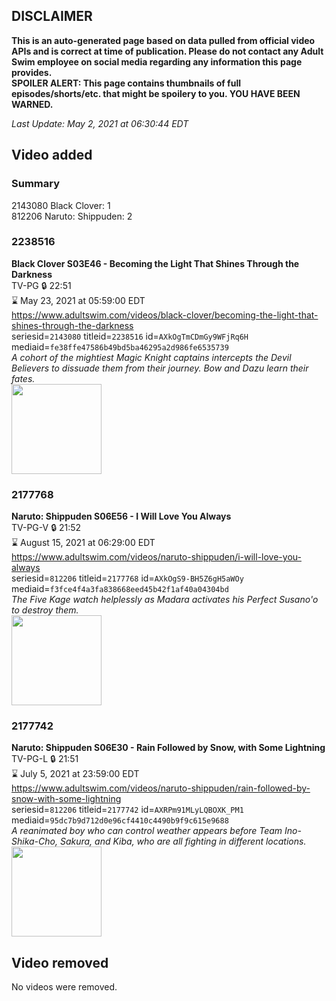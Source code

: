## DISCLAIMER
**This is an auto-generated page based on data pulled from official video APIs and is correct at time of publication. Please do not contact any Adult Swim employee on social media regarding any information this page provides.**  
**SPOILER ALERT: This page contains thumbnails of full episodes/shorts/etc. that might be spoilery to you. YOU HAVE BEEN WARNED.**  

_Last Update: May 2, 2021 at 06:30:44 EDT_
## Video added
### Summary
2143080 Black Clover: 1  
812206 Naruto: Shippuden: 2  
### 2238516
**Black Clover S03E46 - Becoming the Light That Shines Through the Darkness**  
TV-PG 🔒 22:51  
⌛ May 23, 2021 at 05:59:00 EDT  
https://www.adultswim.com/videos/black-clover/becoming-the-light-that-shines-through-the-darkness  
seriesid=`2143080` titleid=`2238516` id=`AXkOgTmCDmGy9WFjRq6H` mediaid=`fe38ffe47586b49bd5ba46295a2d986fe6535739`  
_A cohort of the mightiest Magic Knight captains intercepts the Devil Believers to dissuade them from their journey. Bow and Dazu learn their fates._  
<a href="https://media.cdn.adultswim.com/uploads/20210430/thumbnails/2_214301447462-BlackClover_148_BecomingTheLightThatShinesThroughTheDarkness.png"><img src="https://media.cdn.adultswim.com/uploads/20210430/thumbnails/2_214301447462-BlackClover_148_BecomingTheLightThatShinesThroughTheDarkness.png" height="144px" /></a>
### 2177768
**Naruto: Shippuden S06E56 - I Will Love You Always**  
TV-PG-V 🔒 21:52  
⌛ August 15, 2021 at 06:29:00 EDT  
https://www.adultswim.com/videos/naruto-shippuden/i-will-love-you-always  
seriesid=`812206` titleid=`2177768` id=`AXkOgS9-BH5Z6gH5aWOy` mediaid=`f3fce4f4a3fa838668eed45b42f1af40a04304bd`  
_The Five Kage watch helplessly as Madara activates his Perfect Susano'o to destroy them._  
<a href="https://media.cdn.adultswim.com/uploads/20210430/thumbnails/2_214301449417-NarutoShippuden_339_IWillLoveYouAlways.png"><img src="https://media.cdn.adultswim.com/uploads/20210430/thumbnails/2_214301449417-NarutoShippuden_339_IWillLoveYouAlways.png" height="144px" /></a>
### 2177742
**Naruto: Shippuden S06E30 - Rain Followed by Snow, with Some Lightning**  
TV-PG-L 🔒 21:51  
⌛ July 5, 2021 at 23:59:00 EDT  
https://www.adultswim.com/videos/naruto-shippuden/rain-followed-by-snow-with-some-lightning  
seriesid=`812206` titleid=`2177742` id=`AXRPm91MLyLQBOXK_PM1` mediaid=`95dc7b9d712d0e96cf4410c4490b9f9c615e9688`  
_A reanimated boy who can control weather appears before Team Ino-Shika-Cho, Sakura, and Kiba, who are all fighting in different locations._  
<a href="https://media.cdn.adultswim.com/uploads/20200902/thumbnails/2_20921217266-narutoshippuden_313_RainFollowedBy.jpg"><img src="https://media.cdn.adultswim.com/uploads/20200902/thumbnails/2_20921217266-narutoshippuden_313_RainFollowedBy.jpg" height="144px" /></a>
## Video removed
No videos were removed.  

